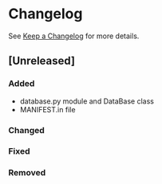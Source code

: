 # Changelog

See [Keep a Changelog](https://keepachangelog.com/en/1.0.0/) for more details.

## [Unreleased]
### Added
- database.py module and DataBase class
- MANIFEST.in file

### Changed

### Fixed

### Removed


